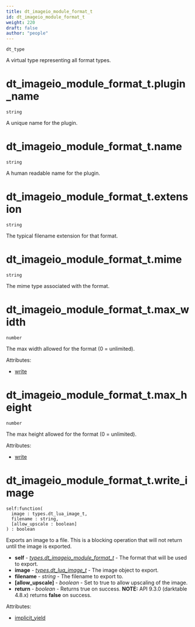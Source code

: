 ```yaml
---
title: dt_imageio_module_format_t
id: dt_imageio_module_format_t
weight: 220
draft: false
author: "people"
---
```


`dt_type`

A virtual type representing all format types.

# dt_imageio_module_format_t.plugin_name

`string`

A unique name for the plugin.

# dt_imageio_module_format_t.name

`string`

A human readable name for the plugin.

# dt_imageio_module_format_t.extension

`string`

The typical filename extension for that format.

# dt_imageio_module_format_t.mime

`string`

The mime type associated with the format.

# dt_imageio_module_format_t.max_width

`number`

The max width allowed for the format \(0 = unlimited\).

Attributes:

* [write](../attributes#write)

# dt_imageio_module_format_t.max_height

`number`

The max height allowed for the format \(0 = unlimited\).

Attributes:

* [write](../attributes#write)

# dt_imageio_module_format_t.write_image
```
self:function(
  image : types.dt_lua_image_t,
  filename : string,
  [allow_upscale : boolean]
) : boolean
```
Exports an image to a file. This is a blocking operation that will not return until the image
is exported.

* **self** - _[types.dt_imageio_module_format_t](../types/dt_imageio_module_format_t)_ - The format that will be used to export.
* **image** - _[types.dt_lua_image_t](../types/dt_lua_image_t)_ - The image object to export.
* **filename** - _string_ - The filename to export to.
* **\[allow_upscale\]** - _boolean_ - Set to true to allow upscaling of the image.
* **return** - _boolean_ - Returns true on success. **NOTE:** API 9.3.0 (darktable 4.8.x) returns **false** on success.

Attributes:

* [implicit_yield](../attributes#implicit_yield)

